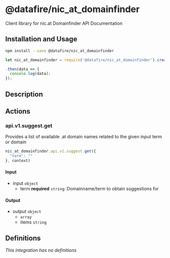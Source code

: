 # @datafire/nic_at_domainfinder

Client library for nic.at Domainfinder API Documentation

## Installation and Usage
```bash
npm install --save @datafire/nic_at_domainfinder
```
```js
let nic_at_domainfinder = require('@datafire/nic_at_domainfinder').create();

.then(data => {
  console.log(data);
});
```

## Description



## Actions

### api.v1.suggest.get
Provides a list of available .at domain names related to the given input term or domain


```js
nic_at_domainfinder.api.v1.suggest.get({
  "term": ""
}, context)
```

#### Input
* input `object`
  * term **required** `string`: Domainname/term to obtain suggestions for

#### Output
* output `object`
  *  `array`
    * items `string`



## Definitions

*This integration has no definitions*
